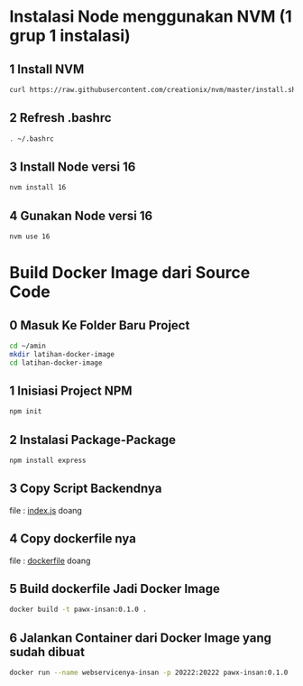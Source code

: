 # Instalasi Node menggunakan NVM (1 grup 1 instalasi)

## 1 Install NVM
```sh
curl https://raw.githubusercontent.com/creationix/nvm/master/install.sh | bash 
```

## 2 Refresh .bashrc
```sh
. ~/.bashrc   
```

## 3 Install Node versi 16
```sh
nvm install 16
```

## 4 Gunakan Node versi 16
```sh
nvm use 16
```

# Build Docker Image dari Source Code

## 0 Masuk Ke Folder Baru Project
```sh
cd ~/amin
mkdir latihan-docker-image
cd latihan-docker-image
```

## 1 Inisiasi Project NPM

```sh
npm init
```

## 2 Instalasi Package-Package

```sh
npm install express
```

## 3 Copy Script Backendnya

file : [index.js](./index.js) doang

## 4 Copy dockerfile nya

file : [dockerfile](./dockerfile) doang

## 5 Build dockerfile Jadi Docker Image

```sh
docker build -t pawx-insan:0.1.0 .
```
## 6 Jalankan Container dari Docker Image yang sudah dibuat

```sh
docker run --name webservicenya-insan -p 20222:20222 pawx-insan:0.1.0
```
